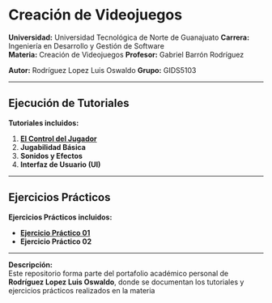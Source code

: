 # Creación de Videojuegos

**Universidad:** Universidad Tecnológica de Norte de Guanajuato
**Carrera:** Ingeniería en Desarrollo y Gestión de Software  
**Materia:** Creación de Videojuegos
**Profesor:** Gabriel Barrón Rodríguez

**Autor:** Rodríguez Lopez Luis Oswaldo 
**Grupo:** GIDS5103

---

## Ejecución de Tutoriales

**Tutoriales incluidos:**

1. [**El Control del Jugador**](https://docs.google.com/document/d/1GqfgQTksLk3Rhf_INSn8aV_M8sbDctXSHwTa4Ev8JZQ/edit?usp=sharing)  
2. **Jugabilidad Básica**
3. **Sonidos y Efectos**
4. **Interfaz de Usuario (UI)**

---

## Ejercicios Prácticos 

**Ejercicios Prácticos incluidos:**

- [**Ejercicio Práctico 01**](./ejercicios/ejercicio-01)  
- **Ejercicio Práctico 02**

---

**Descripción:**  
Este repositorio forma parte del portafolio académico personal de **Rodríguez Lopez Luis Oswaldo**, donde se documentan los tutoriales y ejercicios prácticos realizados en la materia

